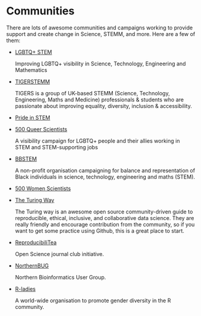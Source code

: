 # Communities

There are lots of awesome communities and campaigns working to provide support and create change in Science, STEMM, and more.
Here are a few of them:

* [LGBTQ+ STEM](https://lgbtstem.wordpress.com/)

    Improving LGBTQ+ visibility in Science, Technology, Engineering and Mathematics

* [TIGERSTEMM](https://www.tigerinstemm.org/)

    TIGERS is a group of UK-based STEMM (Science, Technology, Engineering, Maths and Medicine) professionals & students who are passionate about improving equality, diversity, inclusion & accessibility.

* [Pride in STEM](https://prideinstem.org/lgbtstemday/)
* [500 Queer Scientists](https://500queerscientists.com/)

    A visibility campaign for LGBTQ+ people and their allies working in STEM and STEM-supporting jobs


* [BBSTEM](https://bbstem.co.uk/)

    A non-profit organisation campaigning for balance and representation of Black individuals in science, technology, engineering and maths (STEM).


* [500 Women Scientists](https://500womenscientists.org/)


* [The Turing Way](https://the-turing-way.netlify.app/welcome)

    The Turing way is an awesome open source community-driven guide to reproducible, ethical, inclusive, and collaborative data science.
    They are really friendly and encourage contribution from the community, so if you want to get some practice using Github, this is a great place to start.

* [ReproducibiliTea](https://reproducibilitea.org/)

    Open Science journal club initiative.


* [NorthernBUG](https://northernbug.github.io/)

    Northern Bioinformatics User Group.

* [R-ladies](https://rladies.org/)

    A world-wide organisation to promote gender diversity in the R community.
